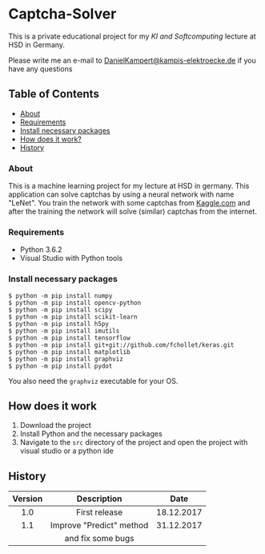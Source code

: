# Captcha-Solver

This is a private educational project for my *KI and Softcomputing* lecture at HSD in Germany.

Please write me an e-mail to DanielKampert@kampis-elektroecke.de if you have any questions

## Table of Contents
 - [About](#about)
 - [Requirements](#requirements)
 - [Install necessary packages](#install-necessary-packages)
 - [How does it work?](#how-does-it-work)
 - [History](#history)
 
### About
This is a machine learning project for my lecture at HSD in germany. This application can solve captchas by using a neural network with name "LeNet".
You train the network with some captchas from [Kaggle.com](https://www.kaggle.com/codingnirvana/captcha-images/data) and after the training the network will solve (similar) captchas from the internet.

### Requirements
- Python 3.6.2
- Visual Studio with Python tools

### Install necessary packages ##

```
$ python -m pip install numpy
$ python -m pip install opencv-python
$ python -m pip install scipy
$ python -m pip install scikit-learn
$ python -m pip install h5py
$ python -m pip install imutils
$ python -m pip install tensorflow
$ python -m pip install git+git://github.com/fchollet/keras.git
$ python -m pip install matplotlib
$ python -m pip install graphviz
$ python -m pip install pydot
```

You also need the `graphviz` executable for your OS.

## How does it work ##

1. Download the project
2. Install Python and the necessary packages
3. Navigate to the `src` directory of the project and open the project with visual studio or a python ide

## History

| Version   | Description                | Date       |
|:---------:|:--------------------------:|:----------:|
| 1.0       | First release              | 18.12.2017 | 
| 1.1       | Improve "Predict" method   | 31.12.2017 | 
|           | and fix some bugs          |            | 